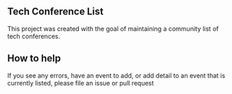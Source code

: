 ## Tech Conference List

This project was created with the goal of maintaining a community list of tech conferences.

## How to help

If you see any errors, have an event to add, or add detail to an event that is currently listed, please file an issue or pull request